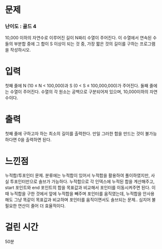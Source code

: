 # 문제

### 난이도 : 골드 4

10,000 이하의 자연수로 이루어진 길이 N짜리 수열이 주어진다. 이 수열에서 연속된 수들의 부분합 중에 그 합이 S 이상이 되는 것 중, 가장 짧은 것의 길이를 구하는 프로그램을 작성하시오.

# 입력

첫째 줄에 N (10 ≤ N < 100,000)과 S (0 < S ≤ 100,000,000)가 주어진다. 둘째 줄에는 수열이 주어진다. 수열의 각 원소는 공백으로 구분되어져 있으며, 10,000이하의 자연수이다.

# 출력

첫째 줄에 구하고자 하는 최소의 길이를 출력한다. 만일 그러한 합을 만드는 것이 불가능하다면 0을 출력하면 된다.

# 느낀점

누적합/투포인터 문제. 분류에는 누적합이 있어서 누적합을 활용하여 풀이하였지만, 사실 투포인터만으로 솔브가 가능하다. 누적합으로 각 인덱스에 누적된 합을 계산해주고, start 포인트와 end 포인트의 합을 목표값과 비교해서 포인터를 이동시켜주면 된다. 이때 누적합을 구한 것에서 앞에 누적합을 빼주며 포인터를 움직였는데, 누적합을 안사용해도 그냥 똑같이 목표값과 비교하며 포인터를 움직이면서도 솔브되는 문제.. 심지어 불필요한 연산이 줄어 더 효율적이다.

# 걸린 시간

50분
